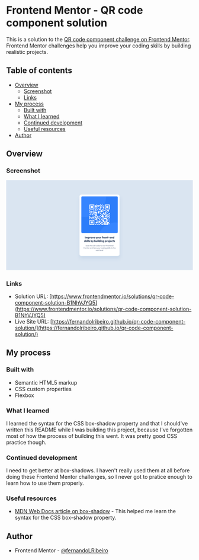 # Frontend Mentor - QR code component solution

This is a solution to the [QR code component challenge on Frontend Mentor](https://www.frontendmentor.io/challenges/qr-code-component-iux_sIO_H). Frontend Mentor challenges help you improve your coding skills by building realistic projects.

## Table of contents

- [Overview](#overview)
  - [Screenshot](#screenshot)
  - [Links](#links)
- [My process](#my-process)
  - [Built with](#built-with)
  - [What I learned](#what-i-learned)
  - [Continued development](#continued-development)
  - [Useful resources](#useful-resources)
- [Author](#author)

## Overview

### Screenshot

![](./screenshot.png)

### Links

- Solution URL: [https://www.frontendmentor.io/solutions/qr-code-component-solution-B1NhVJYQ5](https://www.frontendmentor.io/solutions/qr-code-component-solution-B1NhVJYQ5)
- Live Site URL: [https://fernandolribeiro.github.io/qr-code-component-solution/](https://fernandolribeiro.github.io/qr-code-component-solution/)

## My process

### Built with

- Semantic HTML5 markup
- CSS custom properties
- Flexbox

### What I learned

I learned the syntax for the CSS box-shadow property and that I should've written this README while I was building this project, because I've forgotten most of how the process of building this went. It was pretty good CSS practice though.

### Continued development

I need to get better at box-shadows. I haven't really used them at all before doing these Frontend Mentor challenges, so I never got to pratice enough to learn how to use them properly.

### Useful resources

- [MDN Web Docs article on box-shadow](https://developer.mozilla.org/en-US/docs/Web/CSS/box-shadow) - This helped me learn the syntax for the CSS box-shadow property.

## Author

- Frontend Mentor - [@fernandoLRibeiro](https://www.frontendmentor.io/profile/fernandoLRibeiro)
